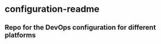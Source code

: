 # configuration-readme
Repo for the DevOps configuration for different platforms
---------------------------------------------------------
